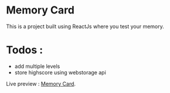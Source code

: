 # Memory Card

This is a project built using ReactJs where you test your memory.

# Todos :
- add multiple levels
- store highscore using webstorage api

Live preview : [Memory Card](https://heyyayesh.github.io/memory-card).